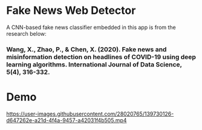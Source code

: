 # Fake News Web Detector
A CNN-based fake news classifier embedded in this app is from the research below:
### Wang, X., Zhao, P., & Chen, X. (2020). Fake news and misinformation detection on headlines of COVID-19 using deep learning algorithms. International Journal of Data Science, 5(4), 316-332.
# Demo

https://user-images.githubusercontent.com/28020765/139730126-d647262e-a21d-4f4a-9457-a42031f4b505.mp4

